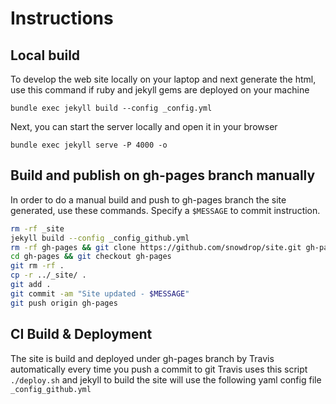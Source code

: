 # Instructions

## Local build 

To develop the web site locally on your laptop and next generate the html, use this command if ruby and jekyll gems are deployed on your machine
```
bundle exec jekyll build --config _config.yml
```

Next, you can start the server locally and open it in your browser
```
bundle exec jekyll serve -P 4000 -o
```

## Build and publish on gh-pages branch manually

In order to do a manual build and push to gh-pages branch the site generated, use these commands.
Specify a `$MESSAGE` to commit instruction.

```bash
rm -rf _site
jekyll build --config _config_github.yml
rm -rf gh-pages && git clone https://github.com/snowdrop/site.git gh-pages
cd gh-pages && git checkout gh-pages
git rm -rf .
cp -r ../_site/ .
git add .
git commit -am "Site updated - $MESSAGE"
git push origin gh-pages
```

## CI Build & Deployment

The site is build and deployed under gh-pages branch by Travis automatically every time you push a commit to git
Travis uses this script `./deploy.sh` and jekyll to build the site will use
the following yaml config file `_config_github.yml`

